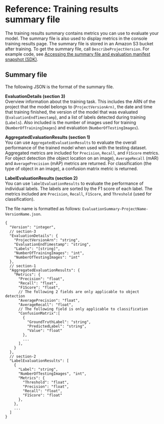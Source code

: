 # Reference: Training results summary file<a name="im-summary-file"></a>

The training results summary contains metrics you can use to evaluate your model\. The summary file is also used to display metrics in the console training results page\. The summary file is stored in an Amazon S3 bucket after training\. To get the summary file, call `DescribeProjectVersion`\. For example code, see [Accessing the summary file and evaluation manifest snapshot \(SDK\)](im-access-summary-evaluation-manifest.md)\. 

## Summary file<a name="im-summary-reference"></a>

The following JSON is the format of the summary file\.



**EvaluationDetails \(section 3\)**  
Overview information about the training task\. This includes the ARN of the project that the model belongs to \(`ProjectVersionArn)`, the date and time that training finished, the version of the model that was evaluated \(`EvaluationEndTimestamp`\), and a list of labels detected during training \(`Labels`\)\. Also included is the number of images used for training \(`NumberOfTrainingImages`\) and evaluation \(`NumberOfTestingImages`\)\. 

**AggregatedEvaluationResults \(section 1\)**  
You can use `AggregatedEvaluationResults` to evaluate the overall performance of the trained model when used with the testing dataset\. Aggregated metrics are included for `Precision`, `Recall`, and `F1Score` metrics\. For object detection \(the object location on an image\), `AverageRecall` \(mAR\) and `AveragePrecision` \(mAP\) metrics are returned\. For classification \(the type of object in an image\), a confusion matrix metric is returned\. 

**LabelEvaluationResults \(section 2\)**  
You can use `labelEvaluationResults` to evaluate the performance of individual labels\. The labels are sorted by the F1 score of each label\. The metrics included are `Precision`, `Recall`, `F1Score`, and `Threshold` \(used for classification\)\. 

The file name is formatted as follows: `EvaluationSummary-ProjectName-VersionName.json`\.

```
{
  "Version": "integer",
  // section-3
  "EvaluationDetails": {
    "ProjectVersionArn": "string",
    "EvaluationEndTimestamp": "string",
    "Labels": "[string]",
    "NumberOfTrainingImages": "int",
    "NumberOfTestingImages": "int"
  },
  // section-1
  "AggregatedEvaluationResults": {
    "Metrics": {
      "Precision": "float",
      "Recall": "float",
      "F1Score": "float",
      // The following 2 fields are only applicable to object detection
      "AveragePrecision": "float",
      "AverageRecall": "float",
      // The following field is only applicable to classification
      "ConfusionMatrix":[
        {
          "GroundTruthLabel": "string",
          "PredictedLabel": "string",
          "Value": "float"
        },
        ...
      ],
    }
  },
  // section-2
  "LabelEvaluationResults": [
    {
      "Label": "string",
      "NumberOfTestingImages", "int",
      "Metrics": {
        "Threshold": "float",
        "Precision": "float",
        "Recall": "float",
        "F1Score": "float"
      },
    },
    ...
  ]
}
```
